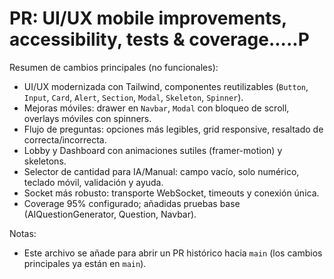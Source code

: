 # PR: UI/UX mobile improvements, accessibility, tests & coverage.....P

Resumen de cambios principales (no funcionales):
- UI/UX modernizada con Tailwind, componentes reutilizables (`Button`, `Input`, `Card`, `Alert`, `Section`, `Modal`, `Skeleton`, `Spinner`).
- Mejoras móviles: drawer en `Navbar`, `Modal` con bloqueo de scroll, overlays móviles con spinners.
- Flujo de preguntas: opciones más legibles, grid responsive, resaltado de correcta/incorrecta.
- Lobby y Dashboard con animaciones sutiles (framer-motion) y skeletons.
- Selector de cantidad para IA/Manual: campo vacío, solo numérico, teclado móvil, validación y ayuda.
- Socket más robusto: transporte WebSocket, timeouts y conexión única.
- Coverage 95% configurado; añadidas pruebas base (AIQuestionGenerator, Question, Navbar).

Notas:
- Este archivo se añade para abrir un PR histórico hacia `main` (los cambios principales ya están en `main`).